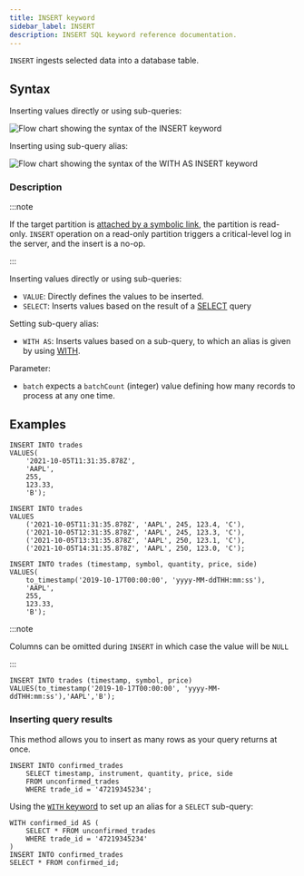 ```yaml
---
title: INSERT keyword
sidebar_label: INSERT
description: INSERT SQL keyword reference documentation.
---
```


`INSERT` ingests selected data into a database table.

## Syntax

Inserting values directly or using sub-queries:

![Flow chart showing the syntax of the INSERT keyword](/img/docs/diagrams/insert.svg)

Inserting using sub-query alias:

![Flow chart showing the syntax of the WITH AS INSERT keyword](/img/docs/diagrams/withAsInsert.svg)

### Description

:::note

If the target partition is
[attached by a symbolic link](/docs/reference/sql/alter-table-attach-partition/#symbolic-links),
the partition is read-only. `INSERT` operation on a read-only partition triggers
a critical-level log in the server, and the insert is a no-op.

:::

Inserting values directly or using sub-queries:

- `VALUE`: Directly defines the values to be inserted.
- `SELECT`: Inserts values based on the result of a
  [SELECT](/docs/reference/sql/select/) query

Setting sub-query alias:

- `WITH AS`: Inserts values based on a sub-query, to which an alias is given by
  using [WITH](/docs/reference/sql/with/).

Parameter:

- `batch` expects a `batchCount` (integer) value defining how many records to
  process at any one time.

## Examples

```questdb-sql title="Inserting all columns"
INSERT INTO trades
VALUES(
    '2021-10-05T11:31:35.878Z',
    'AAPL',
    255,
    123.33,
    'B');
```

```questdb-sql title="Bulk inserts"
INSERT INTO trades
VALUES
    ('2021-10-05T11:31:35.878Z', 'AAPL', 245, 123.4, 'C'),
    ('2021-10-05T12:31:35.878Z', 'AAPL', 245, 123.3, 'C'),
    ('2021-10-05T13:31:35.878Z', 'AAPL', 250, 123.1, 'C'),
    ('2021-10-05T14:31:35.878Z', 'AAPL', 250, 123.0, 'C');
```

```questdb-sql title="Specifying schema"
INSERT INTO trades (timestamp, symbol, quantity, price, side)
VALUES(
    to_timestamp('2019-10-17T00:00:00', 'yyyy-MM-ddTHH:mm:ss'),
    'AAPL',
    255,
    123.33,
    'B');
```

:::note

Columns can be omitted during `INSERT` in which case the value will be `NULL`

:::

```questdb-sql title="Inserting only specific columns"
INSERT INTO trades (timestamp, symbol, price)
VALUES(to_timestamp('2019-10-17T00:00:00', 'yyyy-MM-ddTHH:mm:ss'),'AAPL','B');
```

### Inserting query results

This method allows you to insert as many rows as your query returns at once.

```questdb-sql title="Insert as select"
INSERT INTO confirmed_trades
    SELECT timestamp, instrument, quantity, price, side
    FROM unconfirmed_trades
    WHERE trade_id = '47219345234';
```

Using the [`WITH` keyword](/docs/reference/sql/with/) to set up an alias for a
`SELECT` sub-query:

```questdb-sql title="Insert with sub-query"
WITH confirmed_id AS (
    SELECT * FROM unconfirmed_trades
    WHERE trade_id = '47219345234'
)
INSERT INTO confirmed_trades
SELECT * FROM confirmed_id;
```
